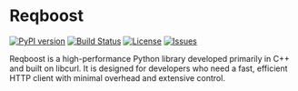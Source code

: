 # Reqboost

[![PyPI version](https://img.shields.io/pypi/v/reqboost?style=flat-square&logo=pypi)](https://pypi.org/project/reqboost/) [![Build Status](https://img.shields.io/github/actions/workflow/status/Khushiyant/reqboost/build.yml?style=flat-square&logo=github)](https://github.com/Khushiyant/reqboost/actions) [![License](https://img.shields.io/github/license/Khushiyant/reqboost?style=flat-square&logo=open-source-initiative)](LICENSE) [![Issues](https://img.shields.io/github/issues/Khushiyant/reqboost?style=flat-square&logo=github)](https://github.com/Khushiyant/reqboost/issues)

Reqboost is a high-performance Python library developed primarily in C++ and built on libcurl. It is designed for developers who need a fast, efficient HTTP client with minimal overhead and extensive control.
